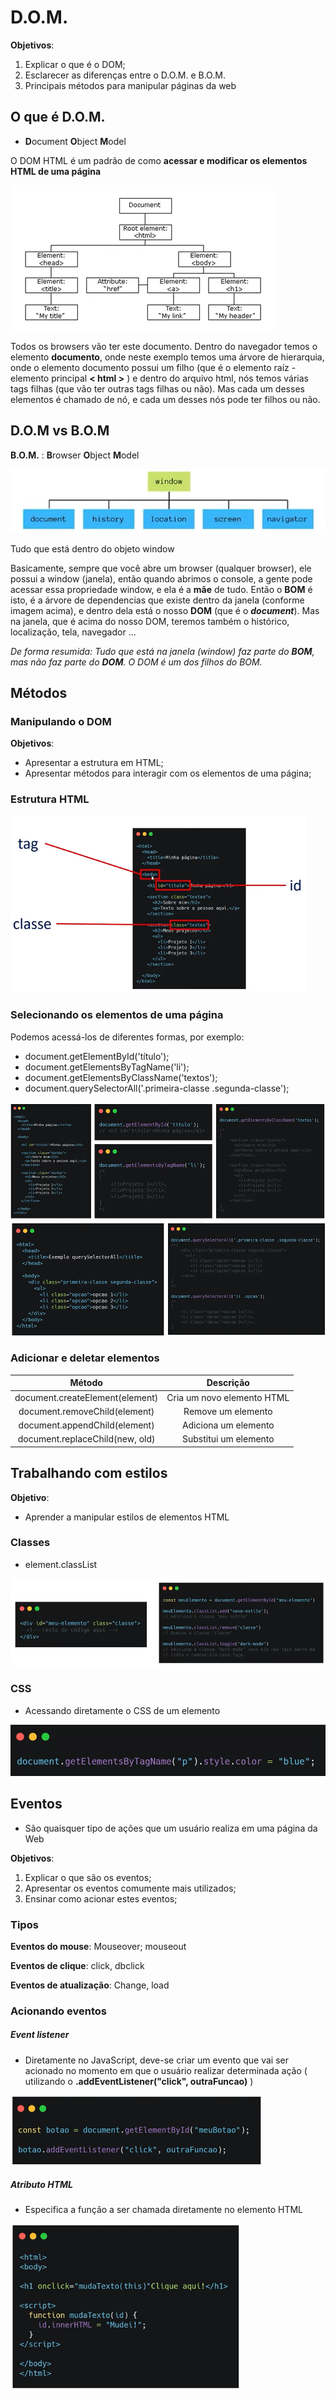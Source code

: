 # D.O.M.

**Objetivos**:

1. Explicar o que é o DOM;
2. Esclarecer as diferenças entre o D.O.M. e B.O.M.
3. Principais métodos para manipular páginas da web



## O que é D.O.M.

- **D**ocument **O**bject **M**odel

O DOM HTML é um padrão de como **acessar e modificar os elementos HTML de uma página**

![DOM!](images/DOM.png)

Todos os browsers vão ter este documento. Dentro do navegador temos o elemento **documento**, onde neste exemplo temos uma árvore de hierarquia, onde o elemento documento possui um filho (que é o elemento raíz - elemento principal **< html >** ) e dentro do arquivo html, nós temos várias tags filhas (que vão ter outras tags filhas ou não). Mas cada um desses elementos é chamado de nó, e cada um desses nós pode ter filhos ou não.



## D.O.M vs B.O.M

**B.O.M.** : **B**rowser **O**bject **M**odel

![BOM!](images/BOM.png)

Tudo que está dentro do objeto window

Basicamente, sempre que você abre um browser (qualquer browser), ele possui a window (janela), então quando abrimos o console, a gente pode acessar essa propriedade window, e ela é a **mãe** de tudo. Então o **BOM** é isto, é a árvore de dependencias que existe dentro da janela (conforme imagem acima), e dentro dela está o nosso **DOM** (que é o ***document***). Mas na janela, que é acima do nosso DOM, teremos também o histórico, localização, tela, navegador ... 



*De forma resumida: Tudo que está na janela (window) faz parte do **BOM**, mas não faz parte do **DOM**. O DOM é um dos filhos do BOM.*



## Métodos

### Manipulando o DOM

**Objetivos**:

- Apresentar a estrutura em HTML;
- Apresentar métodos para interagir com os elementos de uma página;



### Estrutura HTML

<img src="images/estrutura_html.png" alt="estrutura_html!" style="zoom:75%;" />



### Selecionando os elementos de uma página

Podemos acessá-los de diferentes formas, por exemplo:

- document.getElementById('título');
- document.getElementsByTagName('li');
- document.getElementsByClassName('textos');
- document.querySelectorAll('.primeira-classe .segunda-classe');

<img src="images/acessando_elementos.png" alt="acessando_elementos!" style="zoom:75%;" />

<img src="images/acessando_elementos2.png" alt="acessando_elementos2!" style="zoom:75%;" />



### Adicionar e deletar elementos

|             Método              |         Descrição          |
| :-----------------------------: | :------------------------: |
| document.createElement(element) | Cria um novo elemento HTML |
|  document.removeChild(element)  |     Remove um elemento     |
|  document.appendChild(element)  |    Adiciona um elemento    |
| document.replaceChild(new, old) |   Substitui um elemento    |



## Trabalhando com estilos

**Objetivo**:

- Aprender a manipular estilos de elementos HTML



### Classes

- element.classList

<img src="images/class_list.png" alt="class_list!" style="zoom:75%;" />



### CSS

- Acessando diretamente o CSS de um elemento

<img src="images/css.png" alt="css!" style="zoom:75%;" />



## Eventos

- São quaisquer tipo de ações que um usuário realiza em uma página da Web

**Objetivos**:

1. Explicar o que são os eventos;
2. Apresentar os eventos comumente mais utilizados;
3. Ensinar como acionar estes eventos;



### Tipos

**Eventos do mouse**: Mouseover; mouseout

**Eventos de clique**: click, dbclick

**Eventos de atualização**: Change, load



### Acionando eventos

##### Event listener

- Diretamente no JavaScript, deve-se criar um evento que vai ser acionado no momento em que o usuário realizar determinada ação ( utilizando o **.addEventListener("click", outraFuncao)** )

<img src="images/event_listener.png" alt="event_listener!" style="zoom:55%;" />

##### Atributo HTML

- Especifica a função a ser chamada diretamente no elemento HTML

<img src="images/atributo.png" alt="atributo" style="zoom:75%;" />

